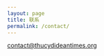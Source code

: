 ```yaml
---
layout: page
title: 联系
permalink: /contact/
---
```


<a href="mailto:Thucydidean Times <contact@thucydideantimes.org>">contact@thucydideantimes.org</a>
